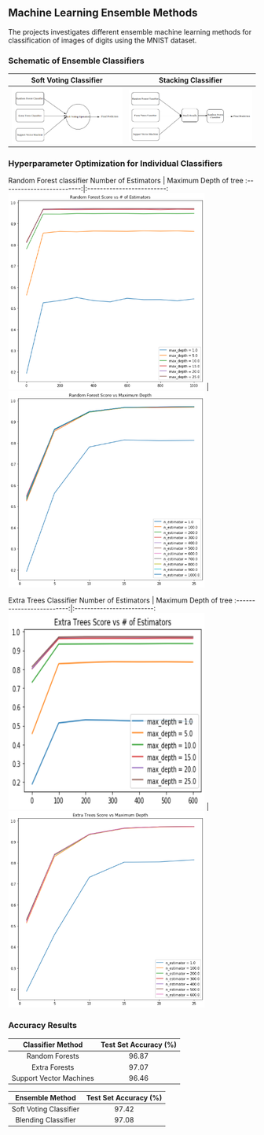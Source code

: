 ## Machine Learning Ensemble Methods

The projects investigates different ensemble machine learning methods for classification of images of digits using the MNIST dataset.

### Schematic of Ensemble Classifiers

Soft Voting Classifier           |  Stacking Classifier
:-------------------------:|:-------------------------:
![](src_images/soft_voting.png)  |  ![](src_images/stacking.png)

### Hyperparameter Optimization for Individual Classifiers

Random Forest classifier
Number of Estimators           |  Maximum Depth of tree
:-------------------------:|:-------------------------:
<img src="src_images/rf_Score_Estimators.png" width="400" height="400"> | <img src="src_images/rf_Score_MaxDepth.png" width="400" height="400">


Extra Trees Classifier
Number of Estimators           |  Maximum Depth of tree
:-------------------------:|:-------------------------:
<img src="src_images/et_Score_Estimators.png" width="400" height="400"> | <img src="src_images/et_Score_MaxDepth.png" width="400" height="400">

### Accuracy Results 

	
|    Classifier Method    | Test Set Accuracy (%) |    
|:-----------------------:|:---------------------:|   
|      Random Forests     |         96.87         |     
|      Extra Forests      |         97.07         |    
| Support Vector Machines |         96.46         |


|     Ensemble Method    | Test Set Accuracy (%) |
|:----------------------:|:---------------------:|
| Soft Voting Classifier |         97.42         |
|   Blending Classifier  |         97.08         |
